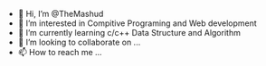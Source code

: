 - 👋 Hi, I’m @TheMashud
- 👀 I’m interested in Compitive Programing and Web development 
- 🌱 I’m currently learning c/c++ Data Structure and Algorithm 
- 💞️ I’m looking to collaborate on ...
- 📫 How to reach me ...

<!---
TheMashud/TheMashud is a ✨ special ✨ repository because its `README.md` (this file) appears on your GitHub profile.
You can click the Preview link to take a look at your changes.
--->
